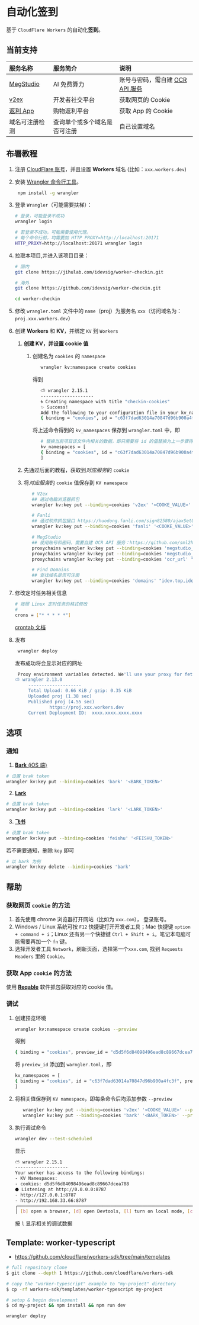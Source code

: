 # 自动化签到

基于 `CloudFlare Workers` 的自动化**签到**。

## 当前支持

| 服务名称                                | 服务简介                     | 说明                                                                        |
| :-------------------------------------- | :--------------------------- | :-------------------------------------------------------------------------- |
| [MegStudio](https://studio.brainpp.com) | AI 免费算力                  | 账号与密码，需自建 [OCR API 服务](https://github.com/sml2h3/ocr_api_server) |
| [v2ex](https://v2ex.com)                | 开发者社交平台               | 获取网页的 Cookie                                                           |
| [返利 App](https://fanli.com)           | 购物返利平台                 | 获取 App 的 Cookie                                                          |
| 域名可注册检测                          | 查询单个或多个域名是否可注册 | 自己设置域名                                                                |

## 布署教程

1. 注册 [CloudFlare 账号](https://www.cloudflare.com/)，并且设置 **Workers** 域名 (比如：`xxx.workers.dev`)

2. 安装 [Wrangler 命令行工具](https://developers.cloudflare.com/workers/wrangler/)。
   ```bash
    npm install -g wrangler
   ```
3. 登录 `Wrangler`（可能需要扶梯）：

   ```bash
   # 登录，可能登录不成功
   wrangler login

   # 若登录不成功，可能需要使用代理。
   # 每个命令行前，均需要加 HTTP_PROXY=http://localhost:20171
   HTTP_PROXY=http://localhost:20171 wrangler login
   ```

4. 拉取本项目,并进入该项目目录：

   ```bash
   # 国内
   git clone https://jihulab.com/idevsig/worker-checkin.git

   # 海外
   git clone https://github.com/idevsig/worker-checkin.git

   cd worker-checkin
   ```

5. 修改 `wrangler.toml` 文件中的 `name`（proj）为服务名 `xxx`（访问域名为：`proj.xxx.workers.dev`）

6. 创建 **Workers** 和 **KV**，并绑定 `KV` 到 `Workers`

   1. **创建 KV，并设置 cookie 值**

      1. 创建名为 `cookies` 的 `namespace`

         ```bash
            wrangler kv:namespace create cookies
         ```

         得到

         ```bash
            ⛅️ wrangler 2.15.1
            --------------------
            🌀 Creating namespace with title "checkin-cookies"
            ✨ Success!
            Add the following to your configuration file in your kv_namespaces array:
            { binding = "cookies", id = "c63f7dad63014a70847d96b900a4fc3f" }
         ```

         将上述命令得到的 `kv_namespaces` 保存到 `wrangler.toml` 中，即

         ```bash
            # 替换当前项目该文件内相关的数据，即只需要将 id 的值替换为上一步骤得到的值
            kv_namespaces = [
            { binding = "cookies", id = "c63f7dad63014a70847d96b900a4fc3f" }
            ]
         ```

   2. 先通过后面的教程，获取到*对应服务*的 `cookie`

   3. 将*对应服务*的 `cookie` 值保存到 `KV namespace`

      ```bash
         # V2ex
         ## 通过电脑浏览器抓包
         wrangler kv:key put --binding=cookies 'v2ex' '<COOKE_VALUE>'

         # Fanli
         ## 通过软件抓包接口 https://huodong.fanli.com/sign82580/ajaxSetUserSign ，获取 cookies 值（只需 “PHPSESSID=xxx;” 这部分即可）
         wrangler kv:key put --binding=cookies 'fanli' '<COOKE_VALUE>'

         # MegStudio
         ## 使用账号和密码，需要自建 OCR API 服务：https://github.com/sml2h3/ocr_api_server。
         proxychains wrangler kv:key put --binding=cookies 'megstudio_username' 'USERNAME'
         proxychains wrangler kv:key put --binding=cookies 'megstudio_password' 'PASSWORD'
         proxychains wrangler kv:key put --binding=cookies 'ocr_url' "https://ocr.xx.com"

         # Find Domains
         ## 查找域名是否可注册
         wrangler kv:key put --binding=cookies 'domains' "idev.top,idev258.com"

      ```

7. 修改定时任务相关信息

   ```bash
   # 按照 Linux 定时任务的格式修改
   #
   crons = ["* * * * *"]
   ```

   [crontab 文档](https://www.man7.org/linux/man-pages/man5/crontab.5.html)

8. 发布

   ```bash
    wrangler deploy
   ```

   发布成功将会显示对应的网址

   ```bash
    Proxy environment variables detected. We'll use your proxy for fetch requests.
   ⛅️ wrangler 2.13.0
        --------------------
        Total Upload: 0.66 KiB / gzip: 0.35 KiB
        Uploaded proj (1.38 sec)
        Published proj (4.55 sec)
                https://proj.xxx.workers.dev
        Current Deployment ID:  xxxx.xxxx.xxxx.xxxx
   ```

## 选项

### 通知

1. [**Bark** (iOS 端)](https://bark.day.app/)

```bash
# 设置 brak token
wrangler kv:key put --binding=cookies 'bark' '<BARK_TOKEN>'
```

2. [**Lark**](https://open.larksuite.com/document/client-docs/bot-v3/add-custom-bot#756b882f)

```bash
# 设置 brak token
wrangler kv:key put --binding=cookies 'lark' '<LARK_TOKEN>'
```

3. [**飞书**](https://open.feishu.cn/document/client-docs/bot-v3/add-custom-bot#756b882f)

```bash
# 设置 brak token
wrangler kv:key put --binding=cookies 'feishu' '<FEISHU_TOKEN>'
```

若不需要通知，删除 `key` 即可

```bash
# 以 bark 为例
wrangler kv:key delete --binding=cookies 'bark'
```

## 帮助

### 获取网页 `cookie` 的方法

1. 首先使用 chrome 浏览器打开网站（比如为 `xxx.com`）， 登录账号。
2. Windows / Linux 系统可按 `F12` 快捷键打开开发者工具；Mac 快捷键 `option + command + i`；Linux 还有另一个快捷键 `Ctrl + Shift + i`。笔记本电脑可能需要再加一个 `fn` 键。
3. 选择开发者工具 `Network`，刷新页面，选择第一个`xxx.com`, 找到 `Requests Headers` 里的 `Cookie`。

### 获取 App `cookie` 的方法

使用 **[Reqable](https://reqable.com/)** 软件抓包获取对应的 cookie 值。

### 调试

1. 创建预览环境

   ```bash
   wrangler kv:namespace create cookies --preview
   ```

   得到

   ```bash
   { binding = "cookies", preview_id = "d5d5f6d84098496ead8c89667dcea788" }
   ```

   将 `preview_id` 添加到 `warngler.toml`，即

   ```bash
   kv_namespaces = [
   { binding = "cookies", id = "c63f7dad63014a70847d96b900a4fc3f", preview_id = "d5d5f6d84098496ead8c89667dcea788"}
   ]
   ```

2. 将相关值保存到 `KV namespace`，即每条命令后均添加参数 `--preview`

   ```bash
      wrangler kv:key put --binding=cookies 'v2ex' '<COOKE_VALUE>' --preview
      wrangler kv:key put --binding=cookies 'bark' '<BARK_TOKEN>' --preview
   ```

3. 执行调试命令

   ```bash
   wrangler dev --test-scheduled
   ```

   显示

   ```bash
   ⛅️ wrangler 2.15.1
   --------------------
   Your worker has access to the following bindings:
   - KV Namespaces:
   - cookies: d5d5f6d84098496ead8c89667dcea788
   ⬣ Listening at http://0.0.0.0:8787
   - http://127.0.0.1:8787
   - http://192.168.33.66:8787
   ╭──────────────────────────────────────────────────────────────────────────────────────────────────────────────────────────────────────────────────╮
   │ [b] open a browser, [d] open Devtools, [l] turn on local mode, [c] clear console, [x] to exit
   ```

   按 `l` 显示相关的调试数据

## Template: worker-typescript

- https://github.com/cloudflare/workers-sdk/tree/main/templates

```bash
# full repository clone
$ git clone --depth 1 https://github.com/cloudflare/workers-sdk

# copy the "worker-typescript" example to "my-project" directory
$ cp -rf workers-sdk/templates/worker-typescript my-project

# setup & begin development
$ cd my-project && npm install && npm run dev
```

```bash
wrangler deploy
```
